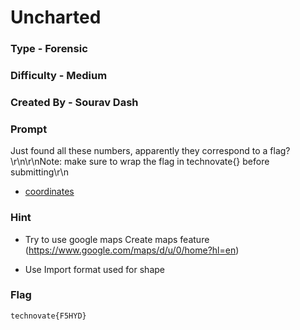 # Uncharted

### Type - Forensic

### Difficulty - Medium

### Created By - Sourav Dash

### Prompt

Just found all these numbers, apparently they correspond to a flag?\r\n\r\nNote: make sure to wrap the flag in technovate{} before submitting\r\n

- [coordinates](./coordinates.txt)

### Hint

- Try to use google maps Create maps feature (https://www.google.com/maps/d/u/0/home?hl=en)

- Use Import format used for shape

### Flag

`technovate{F5HYD}`
